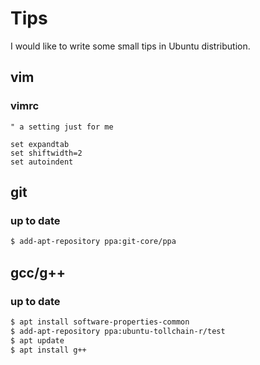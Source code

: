 # Tips
I would like to write some small tips in Ubuntu distribution.

## vim

### vimrc

```vimrc
" a setting just for me

set expandtab
set shiftwidth=2
set autoindent
```

## git

### up to date

```bash
$ add-apt-repository ppa:git-core/ppa
```

## gcc/g++

### up to date

```bash
$ apt install software-properties-common
$ add-apt-repository ppa:ubuntu-tollchain-r/test
$ apt update
$ apt install g++
```
